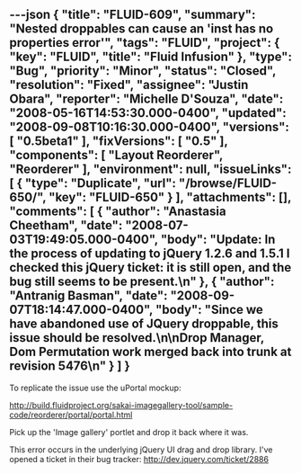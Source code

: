 ---json
{
  "title": "FLUID-609",
  "summary": "Nested droppables can cause an 'inst has no properties error'",
  "tags": "FLUID",
  "project": {
    "key": "FLUID",
    "title": "Fluid Infusion"
  },
  "type": "Bug",
  "priority": "Minor",
  "status": "Closed",
  "resolution": "Fixed",
  "assignee": "Justin Obara",
  "reporter": "Michelle D'Souza",
  "date": "2008-05-16T14:53:30.000-0400",
  "updated": "2008-09-08T10:16:30.000-0400",
  "versions": [
    "0.5beta1"
  ],
  "fixVersions": [
    "0.5"
  ],
  "components": [
    "Layout Reorderer",
    "Reorderer"
  ],
  "environment": null,
  "issueLinks": [
    {
      "type": "Duplicate",
      "url": "/browse/FLUID-650/",
      "key": "FLUID-650"
    }
  ],
  "attachments": [],
  "comments": [
    {
      "author": "Anastasia Cheetham",
      "date": "2008-07-03T19:49:05.000-0400",
      "body": "Update: In the process of updating to jQuery 1.2.6 and 1.5.1 I checked this jQuery ticket: it is still open, and the bug still seems to be present.\n"
    },
    {
      "author": "Antranig Basman",
      "date": "2008-09-07T18:14:47.000-0400",
      "body": "Since we have abandoned use of JQuery droppable, this issue should be resolved.\n\nDrop Manager, Dom Permutation work merged back into trunk at revision 5476\n"
    }
  ]
}
---
To replicate the issue use the uPortal mockup:

<http://build.fluidproject.org/sakai-imagegallery-tool/sample-code/reorderer/portal/portal.html>

Pick up the 'Image gallery' portlet and drop it back where it was.&#x20;

This error occurs in the underlying jQuery UI drag and drop library. I've opened a ticket in their bug tracker: <http://dev.jquery.com/ticket/2886>

        